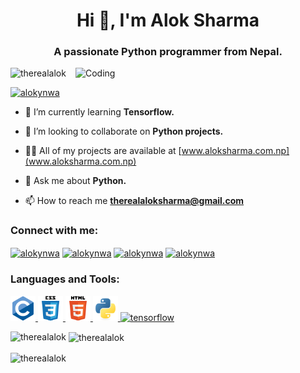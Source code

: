 <h1 align="center">Hi 👋, I'm Alok Sharma</h1>
<h3 align="center">A passionate Python programmer from Nepal.</h3>
<img align="right" alt="Coding" width="400" src="https://cdn.dribbble.com/users/1162077/screenshots/3848914/programmer.gif">




<p align="left"> <img src="https://komarev.com/ghpvc/?username=therealalok&label=Profile%20views&color=0e75b6&style=flat" alt="therealalok" /> </p>

<p align="left"> <a href="https://twitter.com/alokynwa" target="blank"><img src="https://img.shields.io/twitter/follow/alokynwa?logo=twitter&style=for-the-badge" alt="alokynwa" /></a> </p>

- 🌱 I’m currently learning **Tensorflow.**

- 👯 I’m looking to collaborate on **Python projects.**

- 👨‍💻 All of my projects are available at [www.aloksharma.com.np](www.aloksharma.com.np)

- 💬 Ask me about **Python.**

- 📫 How to reach me **therealaloksharma@gmail.com**

<h3 align="left">Connect with me:</h3>
<p align="left">
<a href="https://twitter.com/alokynwa" target="blank"><img align="center" src="https://raw.githubusercontent.com/rahuldkjain/github-profile-readme-generator/master/src/images/icons/Social/twitter.svg" alt="alokynwa" height="30" width="40" /></a>
<a href="https://fb.com/alokynwa" target="blank"><img align="center" src="https://raw.githubusercontent.com/rahuldkjain/github-profile-readme-generator/master/src/images/icons/Social/facebook.svg" alt="alokynwa" height="30" width="40" /></a>
<a href="https://instagram.com/alokynwa" target="blank"><img align="center" src="https://raw.githubusercontent.com/rahuldkjain/github-profile-readme-generator/master/src/images/icons/Social/instagram.svg" alt="alokynwa" height="30" width="40" /></a>
<a href="https://www.youtube.com/c/alokynwa" target="blank"><img align="center" src="https://raw.githubusercontent.com/rahuldkjain/github-profile-readme-generator/master/src/images/icons/Social/youtube.svg" alt="alokynwa" height="30" width="40" /></a>
</p>

<h3 align="left">Languages and Tools:</h3>
<p align="left"> <a href="https://www.cprogramming.com/" target="_blank" rel="noreferrer"> <img src="https://raw.githubusercontent.com/devicons/devicon/master/icons/c/c-original.svg" alt="c" width="40" height="40"/> </a> <a href="https://www.w3schools.com/css/" target="_blank" rel="noreferrer"> <img src="https://raw.githubusercontent.com/devicons/devicon/master/icons/css3/css3-original-wordmark.svg" alt="css3" width="40" height="40"/> </a> <a href="https://www.w3.org/html/" target="_blank" rel="noreferrer"> <img src="https://raw.githubusercontent.com/devicons/devicon/master/icons/html5/html5-original-wordmark.svg" alt="html5" width="40" height="40"/> </a> <a href="https://www.python.org" target="_blank" rel="noreferrer"> <img src="https://raw.githubusercontent.com/devicons/devicon/master/icons/python/python-original.svg" alt="python" width="40" height="40"/> </a> <a href="https://www.tensorflow.org" target="_blank" rel="noreferrer"> <img src="https://www.vectorlogo.zone/logos/tensorflow/tensorflow-icon.svg" alt="tensorflow" width="40" height="40"/> </a> </p>

<p><img align="left" src="https://github-readme-stats.vercel.app/api/top-langs?username=therealalok&show_icons=true&locale=en&layout=compact" alt="therealalok" /></p>

<p>&nbsp;<img align="center" src="https://github-readme-stats.vercel.app/api?username=therealalok&show_icons=true&locale=en" alt="therealalok" /></p>

<p><img align="center" src="https://github-readme-streak-stats.herokuapp.com/?user=therealalok&" alt="therealalok" /></p>
